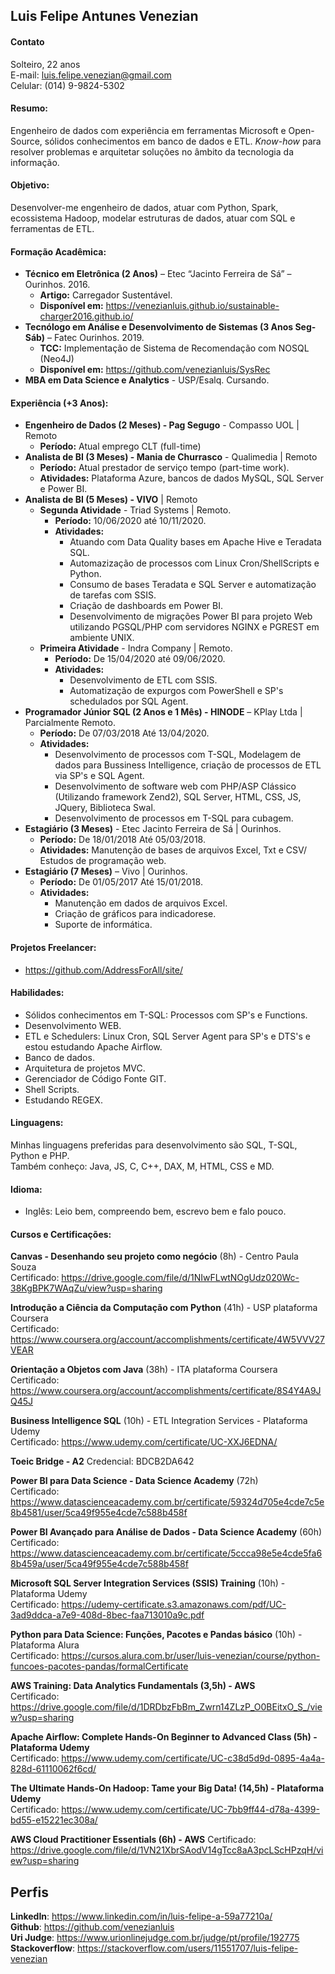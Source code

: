 ## Luis Felipe Antunes Venezian 
#### Contato
Solteiro, 22 anos   
E-mail: luis.felipe.venezian@gmail.com   
Celular: (014) 9-9824-5302   

#### Resumo:
Engenheiro de dados com experiência em ferramentas Microsoft e Open-Source, sólidos conhecimentos em banco de dados e ETL. _Know-how_ para resolver problemas e arquitetar soluções no âmbito da tecnologia da informação.

#### Objetivo:
Desenvolver-me engenheiro de dados, atuar com Python, Spark, ecossistema Hadoop, modelar estruturas de dados,
atuar com SQL e ferramentas de ETL.

#### Formação Acadêmica:
- **Técnico em Eletrônica (2 Anos)** – Etec “Jacinto Ferreira de Sá” – Ourinhos. 2016.
	- **Artigo:** Carregador Sustentável.
	- **Disponível em:** https://venezianluis.github.io/sustainable-charger2016.github.io/
- **Tecnólogo em Análise e Desenvolvimento de Sistemas (3 Anos Seg-Sáb)** – Fatec Ourinhos. 2019.
	- **TCC:** Implementação de Sistema de Recomendação com NOSQL (Neo4J) 
	- **Disponível em:** https://github.com/venezianluis/SysRec
- **MBA em Data Science e Analytics** - USP/Esalq. Cursando. 

#### Experiência (+3 Anos):
- **Engenheiro de Dados (2 Meses) - Pag Segugo** - Compasso UOL | Remoto
	* **Período:** Atual emprego CLT (full-time)
- **Analista de BI (3 Meses) - Mania de Churrasco** - Qualimedia | Remoto
	* **Período:** Atual prestador de serviço tempo (part-time work).
	* **Atividades:** Plataforma Azure, bancos de dados MySQL, SQL Server e Power BI.
- **Analista de BI (5 Meses) - VIVO** | Remoto
	- **Segunda Atividade** - Triad Systems | Remoto. 
		* **Período:** 10/06/2020 até 10/11/2020.
		* **Atividades:** 
			* Atuando com Data Quality bases em Apache Hive e Teradata SQL.
			* Automazização de processos com Linux Cron/ShellScripts e Python.
			* Consumo de bases Teradata e SQL Server e automatização de tarefas com SSIS.
			* Criação de dashboards em Power BI.
			* Desenvolvimento de migrações Power BI para projeto Web utilizando PGSQL/PHP com servidores NGINX e PGREST em ambiente UNIX. 
	- **Primeira Atividade** - Indra Company | Remoto. 
		* **Período:** De 15/04/2020 até 09/06/2020.
		* **Atividades:** 
			* Desenvolvimento de ETL com SSIS. 
			* Automatização de expurgos com PowerShell e SP's schedulados por SQL Agent. 
- **Programador Júnior SQL (2 Anos e 1 Mês) - HINODE** – KPlay Ltda | Parcialmente Remoto. 
	* **Período:** De 07/03/2018 Até 13/04/2020. 
	* **Atividades:** 
		* Desenvolvimento de processos com T-SQL, Modelagem de dados para Bussiness Intelligence, criação de processos de ETL via SP's e SQL Agent.
		* Desenvolvimento de software web com PHP/ASP Clássico (Utilizando framework Zend2), SQL Server, HTML, CSS, JS, JQuery, Biblioteca Swal.
		* Desenvolvimento de processos em T-SQL para cubagem.
- **Estagiário (3 Meses)** - Etec Jacinto Ferreira de Sá | Ourinhos. 
	* **Período:** De 18/01/2018 Até 05/03/2018. 
	* **Atividades:** Manutenção de bases de arquivos Excel, Txt e CSV/ Estudos de programação web.
- **Estagiário (7 Meses)** –  Vivo | Ourinhos.
	* **Período:** De 01/05/2017 Até 15/01/2018. 
	* **Atividades:**  
		* Manutenção em dados de arquivos Excel.
		* Criação de gráficos para indicadorese.
		* Suporte de informática.
		
#### Projetos Freelancer:
* https://github.com/AddressForAll/site/

#### Habilidades: 
- Sólidos conhecimentos em T-SQL: Processos com SP's e Functions.
- Desenvolvimento WEB.
- ETL e Schedulers: Linux Cron, SQL Server Agent para SP's e DTS's e estou estudando Apache Airflow.
- Banco de dados.
- Arquitetura de projetos MVC.
- Gerenciador de Código Fonte GIT.
- Shell Scripts.
- Estudando REGEX.

#### Linguagens: 
Minhas linguagens preferidas para desenvolvimento são SQL, T-SQL, Python e PHP.   
Também conheço: Java, JS, C, C++, DAX, M, HTML, CSS e MD.

#### Idioma:
- Inglês: Leio bem, compreendo bem, escrevo bem e falo pouco.

#### Cursos e Certificações:
**Canvas - Desenhando seu projeto como negócio** (8h) - Centro Paula Souza   
Certificado: https://drive.google.com/file/d/1NIwFLwtNOgUdz020Wc-38KgBPK7WAqZu/view?usp=sharing   

**Introdução a Ciência da Computação com Python** (41h) - USP plataforma Coursera   
Certificado: https://www.coursera.org/account/accomplishments/certificate/4W5VVV27VEAR

**Orientação a Objetos com Java** (38h) - ITA plataforma Coursera   
Certificado: https://www.coursera.org/account/accomplishments/certificate/8S4Y4A9JQ45J

**Business Intelligence SQL** (10h) - ETL Integration Services - Plataforma Udemy   
Certificado: https://www.udemy.com/certificate/UC-XXJ6EDNA/

**Toeic Bridge - A2**
Credencial: BDCB2DA642   

**Power BI para Data Science - Data Science Academy** (72h)   
Certificado: https://www.datascienceacademy.com.br/certificate/59324d705e4cde7c5e8b4581/user/5ca49f955e4cde7c588b458f

**Power BI Avançado para Análise de Dados - Data Science Academy** (60h)   
Certificado: https://www.datascienceacademy.com.br/certificate/5ccca98e5e4cde5fa68b459a/user/5ca49f955e4cde7c588b458f

**Microsoft SQL Server Integration Services (SSIS) Training** (10h) - Plataforma Udemy   
Certificado: https://udemy-certificate.s3.amazonaws.com/pdf/UC-3ad9ddca-a7e9-408d-8bec-faa713010a9c.pdf

**Python para Data Science: Funções, Pacotes e Pandas básico** (10h) - Plataforma Alura   
Certificado: https://cursos.alura.com.br/user/luis-venezian/course/python-funcoes-pacotes-pandas/formalCertificate

**AWS Training: Data Analytics Fundamentals (3,5h) - AWS**   
Certificado: https://drive.google.com/file/d/1DRDbzFbBm_Zwrn14ZLzP_O0BEitxO_S_/view?usp=sharing

**Apache Airflow: Complete Hands-On Beginner to Advanced Class (5h) - Plataforma Udemy**   
Certificado: https://www.udemy.com/certificate/UC-c38d5d9d-0895-4a4a-828d-61110062f6cd/

**The Ultimate Hands-On Hadoop: Tame your Big Data! (14,5h) - Plataforma Udemy**   
Certificado: https://www.udemy.com/certificate/UC-7bb9ff44-d78a-4399-bd55-e15221ec308a/   

**AWS Cloud Practitioner Essentials (6h) - AWS**
Certificado: https://drive.google.com/file/d/1VN21XbrSAodV14gTcc8aA3pcLScHPzqH/view?usp=sharing

## Perfis 
**LinkedIn**: https://www.linkedin.com/in/luis-felipe-a-59a77210a/   
**Github**: https://github.com/venezianluis   
**Uri Judge**: https://www.urionlinejudge.com.br/judge/pt/profile/192775   
**Stackoverflow**: https://stackoverflow.com/users/11551707/luis-felipe-venezian
